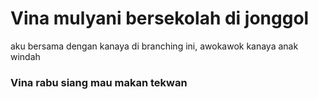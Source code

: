 # Vina mulyani bersekolah di jonggol
aku bersama dengan kanaya di branching ini,
awokawok kanaya anak windah


### Vina rabu siang mau makan tekwan
